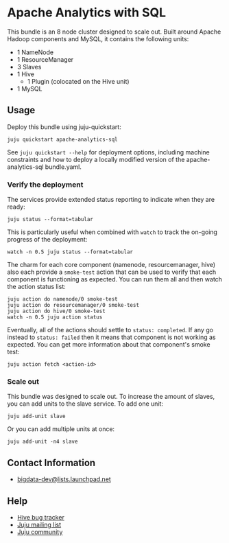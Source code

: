 # Apache Analytics with SQL

This bundle is an 8 node cluster designed to scale out. Built around Apache
Hadoop components and MySQL, it contains the following units:

* 1 NameNode
* 1 ResourceManager
* 3 Slaves
* 1 Hive
  - 1 Plugin (colocated on the Hive unit)
* 1 MySQL


## Usage

Deploy this bundle using juju-quickstart:

    juju quickstart apache-analytics-sql

See `juju quickstart --help` for deployment options, including machine
constraints and how to deploy a locally modified version of the
apache-analytics-sql bundle.yaml.


### Verify the deployment

The services provide extended status reporting to indicate when they are ready:

    juju status --format=tabular

This is particularly useful when combined with `watch` to track the on-going
progress of the deployment:

    watch -n 0.5 juju status --format=tabular

The charm for each core component (namenode, resourcemanager, hive)
also each provide a `smoke-test` action that can be used to verify that each
component is functioning as expected.  You can run them all and then watch the
action status list:

    juju action do namenode/0 smoke-test
    juju action do resourcemanager/0 smoke-test
    juju action do hive/0 smoke-test
    watch -n 0.5 juju action status

Eventually, all of the actions should settle to `status: completed`.  If
any go instead to `status: failed` then it means that component is not working
as expected.  You can get more information about that component's smoke test:

    juju action fetch <action-id>


### Scale out

This bundle was designed to scale out. To increase the amount of
slaves, you can add units to the slave service. To add one unit:

    juju add-unit slave

Or you can add multiple units at once:

    juju add-unit -n4 slave


## Contact Information

- <bigdata-dev@lists.launchpad.net>


## Help

- [Hive bug tracker](https://issues.apache.org/jira/browse/HIVE)
- [Juju mailing list](https://lists.ubuntu.com/mailman/listinfo/juju)
- [Juju community](https://jujucharms.com/community)
